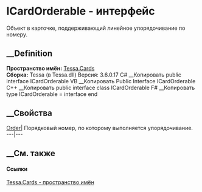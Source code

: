 # ICardOrderable - интерфейс
Объект в карточке, поддерживающий линейное упорядочивание по номеру.
## __Definition
 **Пространство имён:** [Tessa.Cards](N_Tessa_Cards.htm)  
 **Сборка:** Tessa (в Tessa.dll) Версия: 3.6.0.17
C# __Копировать
     public interface ICardOrderable
VB __Копировать
     Public Interface ICardOrderable
C++ __Копировать
     public interface class ICardOrderable
F# __Копировать
     type ICardOrderable = interface end
##  __Свойства
[Order](P_Tessa_Cards_ICardOrderable_Order.htm)| Порядковый номер, по которому
выполняется упорядочивание.  
---|---  
##  __См. также
#### Ссылки
[Tessa.Cards - пространство имён](N_Tessa_Cards.htm)

